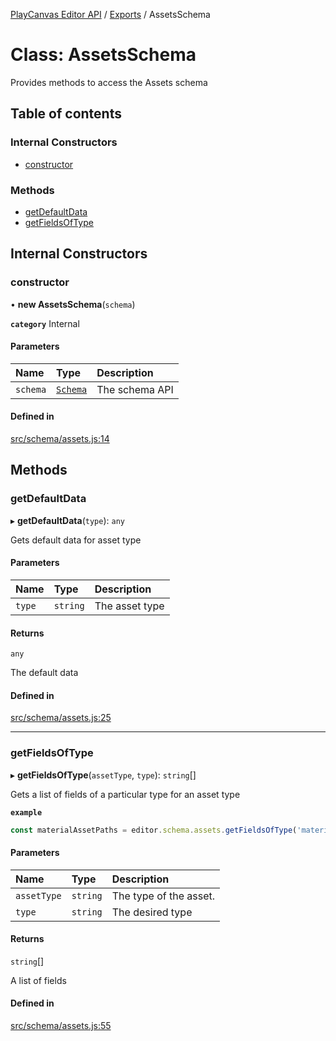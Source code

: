 [PlayCanvas Editor API](../README.md) / [Exports](../modules.md) / AssetsSchema

# Class: AssetsSchema

Provides methods to access the Assets schema

## Table of contents

### Internal Constructors

- [constructor](AssetsSchema.md#constructor)

### Methods

- [getDefaultData](AssetsSchema.md#getdefaultdata)
- [getFieldsOfType](AssetsSchema.md#getfieldsoftype)

## Internal Constructors

### constructor

• **new AssetsSchema**(`schema`)

**`category`** Internal

#### Parameters

| Name | Type | Description |
| :------ | :------ | :------ |
| `schema` | [`Schema`](Schema.md) | The schema API |

#### Defined in

[src/schema/assets.js:14](https://github.com/playcanvas/editor-api/blob/a50e91b/src/schema/assets.js#L14)

## Methods

### getDefaultData

▸ **getDefaultData**(`type`): `any`

Gets default data for asset type

#### Parameters

| Name | Type | Description |
| :------ | :------ | :------ |
| `type` | `string` | The asset type |

#### Returns

`any`

The default data

#### Defined in

[src/schema/assets.js:25](https://github.com/playcanvas/editor-api/blob/a50e91b/src/schema/assets.js#L25)

___

### getFieldsOfType

▸ **getFieldsOfType**(`assetType`, `type`): `string`[]

Gets a list of fields of a particular type for an asset type

**`example`**
```javascript
const materialAssetPaths = editor.schema.assets.getFieldsOfType('material', 'asset');
```

#### Parameters

| Name | Type | Description |
| :------ | :------ | :------ |
| `assetType` | `string` | The type of the asset. |
| `type` | `string` | The desired type |

#### Returns

`string`[]

A list of fields

#### Defined in

[src/schema/assets.js:55](https://github.com/playcanvas/editor-api/blob/a50e91b/src/schema/assets.js#L55)
